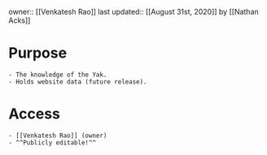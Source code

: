 owner:: [[Venkatesh Rao]]
last updated:: [[August 31st, 2020]] by [[Nathan Acks]]
# Purpose
    - The knowledge of the Yak.
    - Holds website data (future release).
# Access
    - [[Venkatesh Rao]] (owner)
    - ^^Publicly editable!^^
